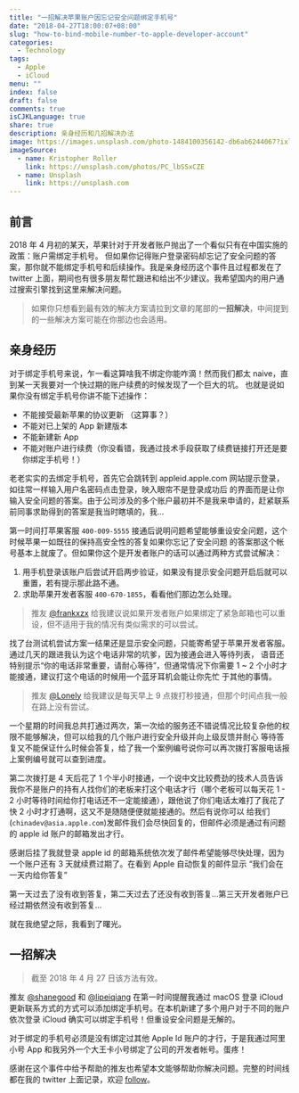 ```yaml
---
title: "一招解决苹果账户因忘记安全问题绑定手机号"
date: "2018-04-27T18:00:07+08:00"
slug: "how-to-bind-mobile-number-to-apple-developer-account"
categories:
  - Technology
tags:
  - Apple
  - iCloud
menu: ""
index: false
draft: false
comments: true
isCJKLanguage: true
share: true
description: 亲身经历和几招解决办法
image: https://images.unsplash.com/photo-1484100356142-db6ab6244067?ixlib=rb-4.0.3&ixid=MnwxMjA3fDB8MHxwaG90by1wYWdlfHx8fGVufDB8fHx8&auto=format&fit=crop&w=2867&q=80
imageSource:
  - name: Kristopher Roller
    link: https://unsplash.com/photos/PC_lbSSxCZE
  - name: Unsplash
    link: https://unsplash.com
---
```


## 前言

2018 年 4 月初的某天，苹果针对于开发者账户抛出了一个看似只有在中国实施的政策：账户需绑定手机号。
但如果你记得账户登录密码却忘记了安全问题的答案，那你就不能绑定手机号和后续操作。我是亲身经历这个事件且过程都发在了 twitter 上面，期间也有很多朋友帮忙跟进和给出不少建议。我希望国内的用户通过搜索引擎找到这里来解决问题。

> 如果你只想看到最有效的解决方案请拉到文章的尾部的**一招解决**，中间提到的一些解决方案可能在你那边也会适用。

## 亲身经历

对于绑定手机号来说，乍一看这算啥我不绑定你能咋滴！然而我们都太 naive，直到某一天我要对一个快过期的账户续费的时候发现了一个巨大的坑。
也就是说如果你没有绑定手机号你讲不能下述操作：

- 不能接受最新苹果的协议更新 （这算事？）
- 不能对已上架的 App 新建版本
- 不能新建新 App
- 不能对账户进行续费（你没看错，我通过技术手段获取了续费链接打开还是要你绑定手机号！）

老老实实的去绑定手机号，首先它会跳转到 appleid.apple.com 网站提示登录，如往常一样输入用户名密码点击登录，映入眼帘不是登录成功后
的界面而是让你输入安全问题的答案。由于公司涉及的多个账户最初并不是我来申请的，赶紧联系前同事求助得到的答案是我当时瞎填的，我...

第一时间打苹果客服 `400-009-5555` 接通后说明问题希望能够重设安全问题，这个时候苹果一如既往的保持高安全性的答复如果你忘记了安全问题
的答案那这个帐号基本上就废了。但如果你这个是开发者账户的话可以通过两种方式尝试解决：

1. 用手机登录该账户后尝试开启两步验证，如果没有提示安全问题开启后就可以重置，若有提示那此路不通。
1. 求助苹果开发者客服 `400-670-1855`，看看他们那边怎么处理。

> 推友 [@frankxzx](https://twitter.com/frankxzx624) 给我建议说如果开发者账户如果绑定了紧急邮箱也可以重设，但不适用于我的情况有类似需求的可以尝试。

找了台测试机尝试方案一结果还是显示安全问题，只能寄希望于苹果开发者客服。通过几天的跟进我认为这个电话非常的坑爹，因为接通会进入等待列表，
语音还特别提示“你的电话非常重要，请耐心等待”，但通常情况下你需要 1 ~ 2 个小时才能接通，建议打这个电话的时候用一个蓝牙耳机会能让你先忙
于其他的事情。

> 推友 [@Lonely](https://twitter.com/Lonely__Ma) 给我建议是每天早上 9 点拨打秒接通，但那个时间点我一般在路上没有尝试。

一个星期的时间我总共打通过两次，第一次给的服务还不错说情况比较复杂他的权限不能够解决，但可以给我的几个账户进行安全升级并向上级反馈并耐心
等待答复又不能保证什么时候会答复，给了我一个案例编号说你可以再次拨打客服电话报上案例编号就可以查到进度。

第二次拨打是 4 天后花了 1 个半小时接通，一个说中文比较费劲的技术人员告诉我你不是账户的持有人找你们的老板来打这个电话才行（哪个老板可以每天花
1 - 2 小时等待时间给你打电话还不一定能接通），跟他说了你们电话太难打了我花了快 2 小时才打通啊，这又不是随随便便就能接通的。然后有说你可以
给我们(`chinadev@asia.apple.com`)发邮件我们会尽快回复的，但邮件必须是通过有问题的 apple id 账户的邮箱发出才行。

感谢后挂了我就登录 apple id 的邮箱系统依次发了邮件希望能够尽快处理，因为一个账户还有 3 天就续费过期了。在看到 Apple 自动恢复的邮件显示
“我们会在一天内给你答复”

第一天过去了没有收到答复，第二天过去了还没有收到答复...第三天开发者账户已经过期依然没有收到答复...

就在我绝望之际，我看到了曙光。

## 一招解决

> 截至 2018 年 4 月 27 日该方法有效。

推友 [@shanegood](https://twitter.com/shanegood) 和 [@lipeiqiang](https://twitter.com/lipeiqiang) 在第一时间提醒我通过 macOS 登录
iCloud 更新联系方式的方式可以添加绑定手机号。在本机新建了多个用户对于不同的账户依次登录 iCloud 确实可以绑定手机号！但重设安全问题是无解的。

对于绑定的手机号必须是没有绑定过其他 Apple Id 账户的才行，于是我通过阿里小号 App 和我另外一个大王卡小号绑定了公司的开发者帐号。蛋疼！

感谢在这个事件中给予帮助的推友也希望本文能够帮助你解决问题。完整的时间线都在我的 twitter 上面记录，欢迎 [follow](https://twitter.com/icyleaf)。
